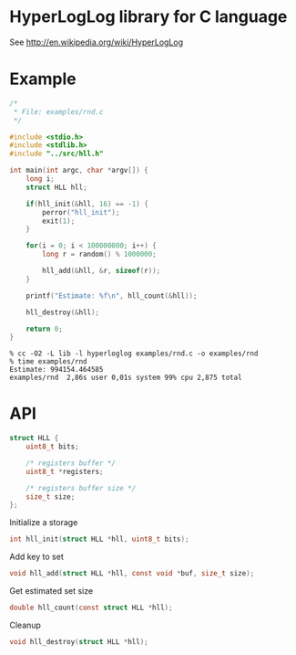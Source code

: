 HyperLogLog library for C language
===

See http://en.wikipedia.org/wiki/HyperLogLog

Example
==

```c
/*
 * File: examples/rnd.c
 */

#include <stdio.h>
#include <stdlib.h>
#include "../src/hll.h"

int main(int argc, char *argv[]) {
	long i;
	struct HLL hll;

	if(hll_init(&hll, 16) == -1) {
		perror("hll_init");
		exit(1);
	}

	for(i = 0; i < 100000000; i++) {
		long r = random() % 1000000;

		hll_add(&hll, &r, sizeof(r));
	}

	printf("Estimate: %f\n", hll_count(&hll));

	hll_destroy(&hll);

	return 0;
}
```
```
% cc -O2 -L lib -l hyperloglog examples/rnd.c -o examples/rnd
% time examples/rnd
Estimate: 994154.464585
examples/rnd  2,86s user 0,01s system 99% cpu 2,875 total
```


API
==
```c
struct HLL {
	uint8_t bits;

	/* registers buffer */
	uint8_t *registers;

	/* registers buffer size */
	size_t size;
};
```

Initialize a storage
```c
int hll_init(struct HLL *hll, uint8_t bits);
```

Add key to set
```c
void hll_add(struct HLL *hll, const void *buf, size_t size);
```

Get estimated set size
```c
double hll_count(const struct HLL *hll);
```

Cleanup
```c
void hll_destroy(struct HLL *hll);
```
